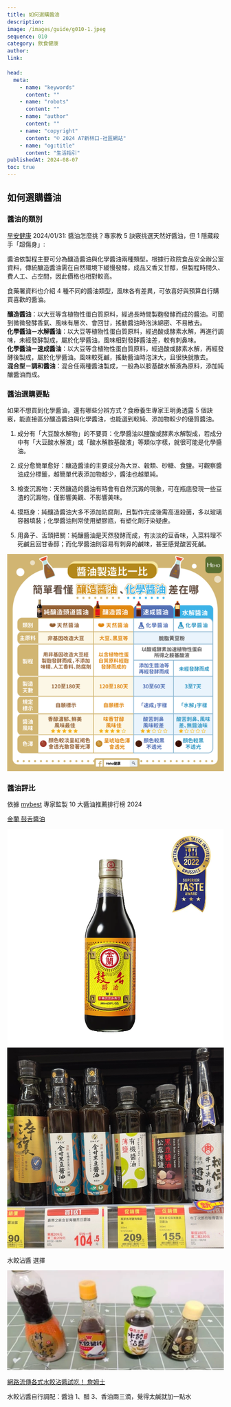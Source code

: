 ```yaml
---
title: 如何選購醬油
description:
image: /images/guide/g010-1.jpeg
sequence: 010
category: 飲食健康
author:
link:

head:
  meta:
    - name: "keywords"
      content: ""
    - name: "robots"
      content: ""
    - name: "author"
      content: ""
    - name: "copyright"
      content: "© 2024 A7新林口-社區網站"
    - name: "og:title"
      content: "生活指引"
publishedAt: 2024-08-07
toc: true
---
```


## 如何選購醬油

### 醬油的類別

<a href="https://www.edh.tw/article/35505">早安健康</a> 2024/01/31: 醬油怎麼挑？專家教 5 訣竅挑選天然好醬油，但 1 隱藏殺手「超傷身」:

醬油依製程主要可分為釀造醬油與化學醬油兩種類型。根據行政院食品安全辦公室資料，傳統釀造醬油需在自然環境下緩慢發酵，成品又香又甘醇，但製程時間久、費人工、占空間，因此價格也相對較高。

食藥署資料也介紹 4 種不同的醬油類型，風味各有差異，可依喜好與預算自行購買喜歡的醬油。

**釀造醬油**：以大豆等含植物性蛋白質原料，經過長時間製麴發酵而成的醬油。可聞到微微發酵香氣、風味有層次、會回甘，搖動醬油時泡沫綿密、不易散去。  
**化學醬油－水解醬油**：以大豆等植物性蛋白質原料，經過酸或酵素水解，再進行調味，未經發酵製成，屬於化學醬油。風味相對發酵醬油差，較有刺鼻味。  
**化學醬油－速成醬油**：以大豆等含植物性蛋白質原料，經過酸或酵素水解，再經發酵後製成，屬於化學醬油。風味較死鹹，搖動醬油時泡沫大，且很快就散去。  
**混合型－調和醬油**：混合任兩種醬油製成，一般為以胺基酸水解液為原料，添加純釀醬油而成。

### 醬油選購要點

如果不想買到化學醬油，還有哪些分辨方式？食療養生專家王明勇透露 5 個訣竅，能直接區分釀造醬油與化學醬油，也能選到較純、添加物較少的優質醬油。

1. 成分有「大豆酸水解物」的不要買：化學醬油以鹽酸或酵素水解製成，若成分中有「大豆酸水解液」或「酸水解胺基酸液」等類似字樣，就很可能是化學醬油。

2. 成分愈簡單愈好：釀造醬油的主要成分為大豆、穀類、砂糖、食鹽。可觀察醬油成分標籤，越簡單代表添加物越少，醬油也越單純。

3. 檢查沉澱物：天然釀造的醬油有時會有自然沉澱的現象，可在瓶底發現一些豆渣的沉澱物，僅影響美觀、不影響美味。

4. 摸瓶身：純釀造醬油大多不添加防腐劑，且製作完成後需高溫殺菌，多以玻璃容器填裝；化學醬油則常使用塑膠瓶，有塑化劑汙染疑慮。

5. 用鼻子、舌頭把關：純釀醬油是天然發酵而成，有淡淡的豆香味，入菜料理不死鹹且回甘香醇；而化學醬油則容易有刺鼻的鹹味，甚至感覺酸苦死鹹。

![g010-1.jpeg](/images/guide/g010-1.jpeg)

### 醬油評比

依據 <a href="https://tw.my-best.com/114463">mybest</a> 專家監製 10 大醬油推薦排行榜 2024

<a href="https://www.shopkimlan.com/products/%E9%87%91%E8%98%AD%E9%BC%93%E8%88%8C%E9%86%AC%E6%B2%B9-590ml">金蘭 鼓舌醬油</a>

![g010-2.jpeg](/images/guide/g010-2.jpeg)
![g010-4.jpeg](/images/guide/g010-4.jpeg)

水餃沾醬 選擇

![g010-3.jpeg](/images/guide/g010-3.jpeg)

<a href="https://www.youtube.com/watch?app=desktop&v=B6wC--qfYuM">網路流傳各式水餃沾醬試吃！ 詹姆士</a>

水餃沾醬自行調配：醬油 1、醋 3、香油兩三滴，覺得太鹹就加一點水
